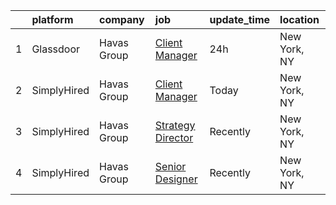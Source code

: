 

|    | platform    | company     | job                                                                                                                                                                                                                                                                             | update_time   | location     |
|---:|:------------|:------------|:--------------------------------------------------------------------------------------------------------------------------------------------------------------------------------------------------------------------------------------------------------------------------------|:--------------|:-------------|
|  1 | Glassdoor   | Havas Group | [Client Manager](https://www.glassdoor.com/partner/jobListing.htm?pos=101&ao=1136043&s=58&guid=0000018382f3abd492341d15a1aec0c0&src=GD_JOB_AD&t=SR&vt=w&cs=1_c3c36642&cb=1664349351026&jobListingId=1008165456440&jrtk=3-0-1ge1f7b07khp8801-1ge1f7b0k2ci2000-56854418f5af443d-) | 24h           | New York, NY |
|  2 | SimplyHired | Havas Group | [Client Manager](https://www.simplyhired.com/job/DjnfU9P6xZrE2MGRqeBbyYP9hjawIFBwNh0KgQuSkq_4cfU0g6PwPw?q=creative+artworker)                                                                                                                                                   | Today         | New York, NY |
|  3 | SimplyHired | Havas Group | [Strategy Director](https://www.simplyhired.com/job/5mjVPpCpKFMgpJIrdv_hAVYGZj0uppv0wzC2Uav_GHNhh7-KX-Bxxg?q=creative+artworker)                                                                                                                                                | Recently      | New York, NY |
|  4 | SimplyHired | Havas Group | [Senior Designer](https://www.simplyhired.com/job/Ufnn0ntlF8zhs3BC_pTwoVRY-qkuORpMwQEYesU5fJshcmSuNnTahQ?q=creative+artworker)                                                                                                                                                  | Recently      | New York, NY |